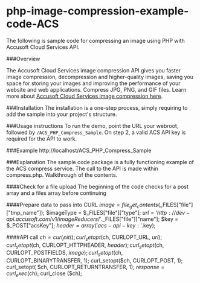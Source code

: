 # php-image-compression-example-code-ACS

The following is sample code for compressing an image using PHP with Accusoft Cloud Services API.

###Overview

The Accusoft Cloud Services image compression API gives you faster image compression, decompression and higher-quality images, saving you space for storing your images and improving the performance of your website and web applications. Compress JPG, PNG, and GIF files. Learn more about [Accusoft Cloud Services image compression here](https://www.accusoft.com/products/accusoft-cloud-services/acs-compression/).

###Installation
The installation is a one-step process, simply requiring to add the sample into your project's structure.

###Usage instructions
To run the demo, point the URL your webroot, followed by `/ACS_PHP_Compress_Sample`. On step 2, a valid ACS API key is required for the API to work. 

###Example
	http://localhost/ACS_PHP_Compress_Sample
	
###Explanation
The sample code package is a fully functioning example of the ACS compress service. The call to the API is made within compress.php. Walkthrough of the contents.

####Check for a file upload
The beginning of the code checks for a post array and a files array before continuing

####Prepare data to pass into CURL
	$image = file_get_contents($_FILES["file"]["tmp_name"]);
	$imageType = $_FILES["file"]["type"];
	$url = 'http://dev-api.accusoft.com/v1/imageReducers/'.$_FILES["file"]["name"];
	$key = $_POST["acsKey"];
	$header =  array('acs-api-key: '.$key);

####API call
	$ch = curl_init();
	curl_setopt($ch, CURLOPT_URL, $url);
	curl_setopt($ch, CURLOPT_HTTPHEADER, $header);
	curl_setopt($ch, CURLOPT_POSTFIELDS, $image );
	curl_setopt($ch, CURLOPT_BINARYTRANSFER, 1);
	curl_setopt($ch, CURLOPT_POST, 1);
	curl_setopt( $ch, CURLOPT_RETURNTRANSFER, 1);
	$response = curl_exec($ch);
	curl_close ($ch);




